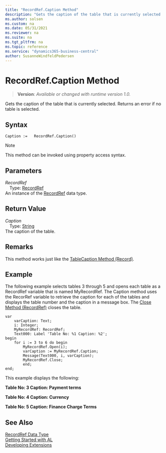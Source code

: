 ```yaml
---
title: "RecordRef.Caption Method"
description: "Gets the caption of the table that is currently selected. Returns an error if no table is selected."
ms.author: solsen
ms.custom: na
ms.date: 05/31/2021
ms.reviewer: na
ms.suite: na
ms.tgt_pltfrm: na
ms.topic: reference
ms.service: "dynamics365-business-central"
author: SusanneWindfeldPedersen
---
```

[//]: # (START>DO_NOT_EDIT)
[//]: # (IMPORTANT:Do not edit any of the content between here and the END>DO_NOT_EDIT.)
[//]: # (Any modifications should be made in the .xml files in the ModernDev repo.)
# RecordRef.Caption Method
> **Version**: _Available or changed with runtime version 1.0._

Gets the caption of the table that is currently selected. Returns an error if no table is selected.


## Syntax
```
Caption :=   RecordRef.Caption()
```
> [!NOTE]
> This method can be invoked using property access syntax.

## Parameters
*RecordRef*  
&emsp;Type: [RecordRef](recordref-data-type.md)  
An instance of the [RecordRef](recordref-data-type.md) data type.  

## Return Value
*Caption*  
&emsp;Type: [String](../string/string-data-type.md)  
The caption of the table.


[//]: # (IMPORTANT: END>DO_NOT_EDIT)

## Remarks  
 This method works just like the [TableCaption Method (Record)](../record/record-tablecaption-method.md).  
  
## Example  
 The following example selects tables 3 through 5 and opens each table as a RecordRef variable that is named MyRecordRef. The Caption method uses the RecorRef variable to retrieve the caption for each of the tables and displays the table number and the caption in a message box. The [Close Method (RecordRef)](recordref-close-method.md) closes the table.
  
```al
var
    varCaption: Text;
    i: Integer;
    MyRecordRef: RecordRef;
    Text000: Label 'Table No: %1 Caption: %2';
begin
    for i := 3 to 6 do begin  
        MyRecordRef.Open(i);  
        varCaption := MyRecordRef.Caption;  
        Message(Text000, i, varCaption);  
        MyRecordRef.Close;  
        end;  
end;
```  
  
 This example displays the following:  
  
 **Table No: 3   Caption: Payment terms**  
  
 **Table No: 4   Caption: Currency**  
  
 **Table No: 5   Caption: Finance Charge Terms**  

## See Also
[RecordRef Data Type](recordref-data-type.md)  
[Getting Started with AL](../../devenv-get-started.md)  
[Developing Extensions](../../devenv-dev-overview.md)